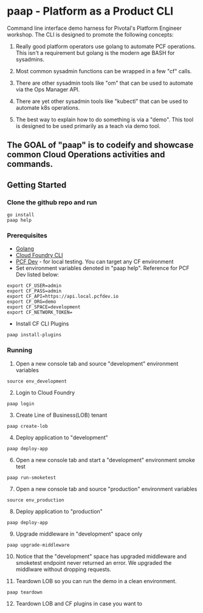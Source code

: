 # paap - Platform as a Product CLI

Command line interface demo harness for Pivotal's Platform Engineer workshop. 
The CLI is designed to promote the following concepts:

1. Really good platform operators use golang to automate PCF operations. This isn't a
requirement but golang is the modern age BASH for sysadmins.

2. Most common sysadmin functions can be wrapped in a few "cf" calls. 

3. There are other sysadmin tools like "om" that can be used to automate via the Ops Manager API.

4. There are yet other sysadmin tools like "kubectl" that can be used to automate k8s operations.

5. The best way to explain how to do something is via a "demo". This tool is designed to be used primarily as a teach via demo tool.

## The GOAL of "paap" is to codeify and showcase common Cloud Operations activities and commands. 

## Getting Started

### Clone the github repo and run
```
go install
paap help
``` 

### Prerequisites

* [Golang](https://golang.org/doc/install)
* [Cloud Foundry CLI](https://github.com/cloudfoundry/cli#downloads)
* [PCF Dev](https://pivotal.io/pcf-dev) - for local testing. You can target any CF environment 
* Set environment variables denoted in "paap help". Reference for PCF Dev listed below:

```
export CF_USER=admin
export CF_PASS=admin
export CF_API=https://api.local.pcfdev.io
export CF_ORG=demo
export CF_SPACE=development
export CF_NETWORK_TOKEN=
```

* Install CF CLI Plugins

```paap install-plugins```


### Running

1. Open a new console tab and source "development" environment variables

```source env_development```

2. Login to Cloud Foundry 

```paap login```

3. Create Line of Business(LOB) tenant

```paap create-lob```

4. Deploy application to "development"

```paap deploy-app```

6. Open a new console tab and start a "development" environment smoke test

```paap run-smoketest```

7. Open a new console tab and source "production" environment variables

```source env_production```

8. Deploy application to "production"

```paap deploy-app```

9. Upgrade middleware in "development" space only

```paap upgrade-middleware```

10. Notice that the "development" space has upgraded middleware and 
smoketest endpoint never returned an error. 
We upgraded the middlware without dropping requests.

11. Teardown LOB so you can run the demo in a clean environment. 

```paap teardown```

12. Teardown LOB and CF plugins in case you want to 




